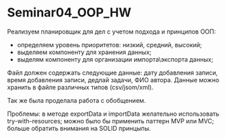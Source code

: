 # Seminar04_OOP_HW

Реализуем планировщик для дел с учетом подхода и принципов ООП:  
- определяем уровень приоритетов: низкий, средний, высокий; 
- выделяем компоненту для хранения данных; 
- выделям компоненту для организации импорта\экспорта данных; 

Файл должен содержать следующие данные: дату добавления записи, время добавления записи, дедлай задачи, ФИО автора.
Данные можно хранить в файле различных типов (csv/jsom/xml).

Так же была проделала работа с обобщением. 

Проблемы: в методе exportData и importData желательно использовать try-with-resources; можно было бы применить паттерн MVP или MVC; 
больше обратить внимания на SOLID принцыпы.
